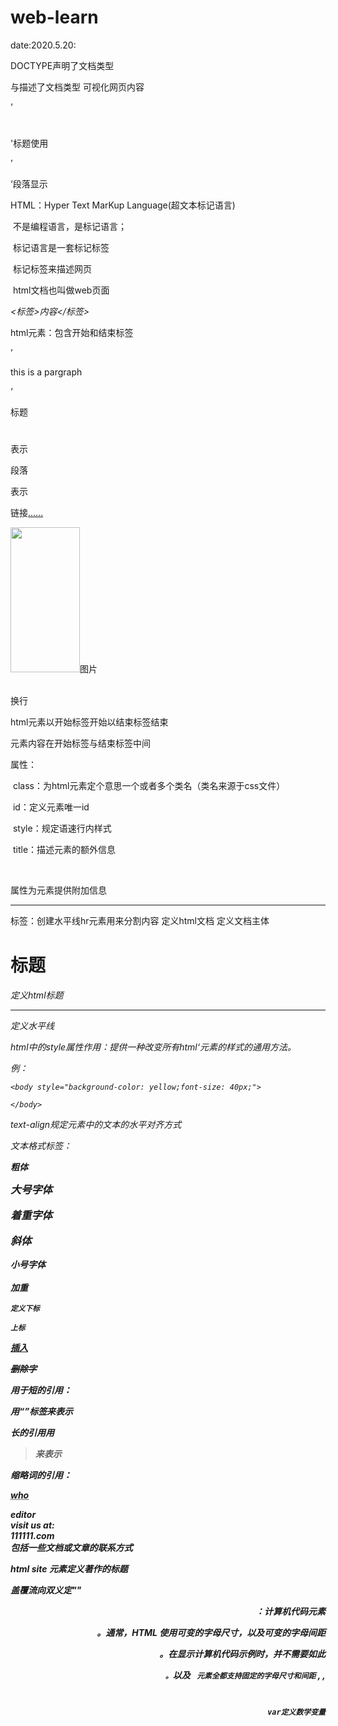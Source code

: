 # web-learn

date:2020.5.20:

DOCTYPE声明了文档类型

<html>与</html>描述了文档类型

<body></body>可视化网页内容

'<h1></h1>'标题使用

’<p></p>‘段落显示





HTML：Hyper  Text  MarKup Language(超文本标记语言)

​			不是编程语言，是标记语言；

​			标记语言是一套标记标签

​			标记标签来描述网页

​			html文档也叫做web页面

*<标签>内容</标签>*



html元素：包含开始和结束标签

’<p>this is a pargraph</p>‘



标题<h1></h1>表示

段落<p></p>表示

链接<a href="www.baidu.com">……</a>

<img src="C:/Users/LENOVO/Pictures" width="111" height="232">图片

<br />换行



html元素以开始标签开始以结束标签结束

元素内容在开始标签与结束标签中间

属性：

​	class：为html元素定个意思一个或者多个类名（类名来源于css文件）

​	id：定义元素唯一id

​	style：规定语速行内样式

​	title：描述元素的额外信息

​	

属性为元素提供附加信息



<hr color="red" />标签：创建水平线hr元素用来分割内容

<html> 定义html文档

<body>定义文档主体

<h1>标题
    <h6> 定义html标题

<hr />定义水平线

<!--……-->



html中的style属性作用：提供一种改变所有html‘元素的样式的通用方法。

例：

```
<body style="background-color: yellow;font-size: 40px;">

</body>

```

text-align规定元素中的文本的水平对齐方式



文本格式标签：

<b>粗体

<big>大号字体

<em>着重字体

<i>斜体

<small>小号字体

<strong>加重

<sub>定义下标

<sup>上标

<ins>插入

<del>删除字



用于短的引用：

用<q></q>标签来表示

长的引用用<blockquote>来表示</blockquote>

缩略词的引用：

<abbr title="world health origanization">who</abbr>

<address>
    editor<br>
    visit us at:<br>
    111111.com<br>
    包括一些文档或文章的联系方式
</address>



<cite>

html site 元素定义著作的标题

</cite>



<bdo dir="rtl">
    "<bdo>"定义双向流覆盖

</bdo>





计算机代码元素：

通常，HTML 使用*可变*的字母尺寸，以及可变的字母间距。

在显示*计算机代码*示例时，并不需要如此。

<kdb>, <sample>, 以及 <code> 元素全都支持固定的字母尺寸和间距。



<var>var定义数学变量</var>



 <!--注释>





css样式：

外部样式：

<head>
    <link rel="stylesheet" type="text/css" href="mystyle.css"
</head>

内部样式表：

<head>
    <style type="text/css">
        body {background-color:red}
        p {margin-left:20px}
    </style>
</head>



内联样式：

<p style=" color: red;margin-left :20px">
    内联样式示例
</p>









html链接：

<a href="www.baidu.com" taget= "_blank">

百度的链接

</a>



链接的一些属性：

name属性等于id

用于定义锚的名称：

<a name="warnings">

提示

</a>

在其他地方就可以通过warning来访问到了



同一个网页中：

<a href="#warnings">

转到同网页的warning

</a>

不同网页中：

<a href="test.html#warings"

不同网页要加上网页地址

</a>



图像：



<img>标签 是空标签所以没有闭合标签 只有属性

src属性：值是指向图像的url地址

alt属性： 替换文本：用于图片没有加载的时候显示



<map name="image" id="image"></map>

<map>标签 ：定义图像地图 可以点击一张图片的不同区域 链接到不同地址



<table>
    table标签用来显示表格
    <tr>tr标签显示行
    <td>td标签用来显示列</td>
    </tr>
</table>

。。。。。。





列表：

有序无序和定义列表：

无序列表用ul标签标示

<ul>
    <li>
    每个项用li表示，有个小点</li>
    <li>
    可使用图片，段落，换行符，图片还有链接</li>
</ul>



有序列表用ol表示

<ol>
    <li>
        内容同无序
    </li>
    <li>
    coffee
    </li>
    <li>
    ...</li>
</ol>



自定义列表：

用dl标签开始

自定义列表项以dt开始

列表项定义以dd开始

<dl>
    <dt>coffee</dt>
    <dd>Black hot drink</dd>
    <dt>milk</dt>
    <dd>white cold drink</dd>
</dl>



块：

html元素一般包括块级元素（换行）与内联函数（不换行）

div元素是块级元素，用于组合其他元素的容器

相对应的span内联元素用以文本容器，组合行内元素





布局：

div元素布局通过css给样式

html5语义元素：

header： 页眉

nav：导航链接的容器

section：文章中的节

article：定义独立的自包含的文章

aside：文章之外的内容

footer：页脚

details：定义额外的细节

summary：定义details的标题





框架：frameset

同一个页面显示多个不同的网页

用frameset标签标示：

rows/columns的值定义每行或者裂占的比例



内联框架：

用于在网页内显示网页：

<iframe src="https://www.baidu.com" >
</iframe>





网页背景颜色：

<body bgcolor="#000000">

<body bgcolor="rgb(0,0,0)">

<body bgcolor="black">



背景：

<body background="xxx.gif">

<body background="url">



html的文件路径：

绝对路径：完整的url

相对路径：相对于当前页面的文件

尽量使用相对路径





html头部元素

用head表示：其中可以包含的脚本，样式表，提供元信息等等

可包含<title><base><link><script><style>



base标签规定了页面所有的链接规定的默认地址或者默认目标（target）

link元素一般用以链接样式表

style标签可以规定样式

meta元素定义关于html的元数据





统一资源定位器

http不加密

https安全超文本传输协议，网页加密

ftp 文件传输协议

file  本机文件





html url编码：

url只能用ascii字符集来通过英特网进行发送

之外的字符会通过%及其随后的两位十六进制数来替代为有效的ascii格式



html颜色

三原色：RGB不同的值组成不同的颜色

color HEX：#000000->#ffffff

color RGB：rgb（0,0,0）->rgb(255,255,255)







xhtml标准：

语法规则：

属性小写，属性值加引号，属性简写禁止；







html表单：

form元素：用于收集用户输入

表单元素：

input 元素：text  定义常规文本输入

​		·			 radio：定义单选按钮输入

​					 submit： 定义提交按钮（提交表单）



文本输入：

<input type="text">

<input type="radio" values="nmsl">

<input type="submit" values="提交">

action属性是在提交表单时执行的动作

如果省略，默认当前的页面为

指定的页面。



method属性：

规定提交表单时所用到的get和post方发（http）

<form action="....." method="GET/POSt">
    !!!!!!!!

</form>

name属性：

想要正确的提交每个提交的字段，必须有一个name属性。没有就不会提交。



fileset标签足额表单的相关属性

legend元素为fileset元素定义标题



form标签的属性：accept-charset 规定提交表单中的使用的字符集

action 向何处提交表单

autocomplete 默认自动完成表单

enctype 提交数据的编码 默认url

method属性：规定提交表单时所用到的get和post方发（http）

name 标示： 名称

target ：默认的目标地址





html的表单元素：

<input>元素 有不同类型 可有多种形态

<select> 
    <option  value="shabi">
 	 shabi 元素 下拉列表
    </option>
    <option  value="shabi">
  	shabi 
    </option>
    <option  value="shabi">
  	 shabi 
    </option>
</select>



<textarea rows="5" cols="5">
    文本域
</textarea>

<button type="button">表单按钮组件







html5新增的表单元素

datalist元素

keygen元素

output元素







html5中的输入类型

输入限制：

| disabled  | 规定输入字段应该被禁用。           |
| --------- | ---------------------------------- |
| max       | 规定输入字段的最大值。             |
| maxlength | 规定输入字段的最大字符数。         |
| min       | 规定输入字段的最小值。             |
| pattern   | 规定通过其检查输入值的正则表达式。 |
| readonly  | 规定输入字段为只读（无法修改）。   |
| required  | 规定输入字段是必需的（必需填写）。 |
| size      | 规定输入字段的宽度（以字符计）。   |
| step      | 规定输入字段的合法数字间隔。       |
| value     | 规定输入字段的默认值。             |

<input type="number">:输入数字值的字段



<input type="date"> 输入日期

<input type="color">颜色

<input type="range">一定范围内的值

<input type="month">允许输入年份和月份

<input type="week">允许输入周和年

<input type="time">允许选择时间（无时区

<input type="datetime">有时区

……………………



input属性：

value 规定初始值

readonly 输入字段为只读

disabled 规定输入字段是禁用的（不可用不可点击）

size属性规定了字段的尺寸（文本框长度几个字符）

maxlength 输入字段最大长度

html5中：

autocomplete 表单或者输入字段是否自动完成（开启后 基于之前的输入有提示）

novalida属性属于<form>属性 提交表单时不进行验证

autofocus属性属于booleam属性  如果设置 加载input元素时就会自元素动获得焦点

form属性规定input元素所属的一个或者多个表单



formaction属性：

​				规定了当提交表单时处理该输入空间的URL

​				覆盖了<form>元素的action属性

​				适用于type=“submit”以及type=“image”



formenctype 属性:

​			formenctype 属性规定当把表单数据（form-data）提交至服务器时如何对其进行编码（仅针对 method="post" 的表单）。

​			formenctype 属性覆盖 <form> 元素的 enctype 属性。

​			formenctype 属性适用于 type="submit" 以及 type="image"。



formmethod 属性

​			formmethod 属性定义用以向 action URL 发送表单数据（form-data）的 HTTP 方法。

​			formmethod 属性覆盖 <form> 元素的 method 属性。

​			formmethod 属性适用于 type="submit" 以及 type="image"。





height和 width属性：规定了<input>属性的高度和宽度

min和max属性：规定输入的最大最小值（适用于部分type）

multiple属性：允许用户在<input>输入一个以上的值

placeholder属性：用于输入提示

required属性： 在提交表单时必须填写的字段

step属性：合法数字间隔：









html中新的元素：

<article>
    定义文档内的文章
</article>

<aside>
    定义页面内容之外的内容
</aside>

<bdi>定义

与其他文本不同的文本方向

<details>
    定义用户可查看或者隐藏的细节
</details>

<dialog>
        定义对话框或者窗口
</dialog>

<figure>
    定义自包含的内容，比如图示，图表，照片，代码等
</figure>

<footer>
    定义页脚
</footer>

header>
    定义页眉
</header>

<main>
    文章主要内容
</main>

<mark >

强调

</mark>



<menuitem>

菜单项

<meter>

定义已知范围内的标尺测量

<nav>
    导航链接
</nav>

<progress>

定义任务进度

<rt>

定义字符的发音

<summary>

定义<details>的可见标题

<time>定义时间


